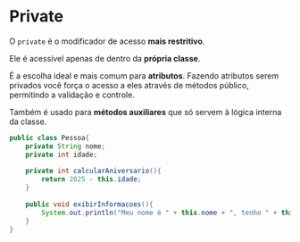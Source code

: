 # Private

O `private` é o modificador de acesso **mais restritivo**.

Ele é acessível apenas de dentro da **própria classe**.

É a escolha ideal e mais comum para **atributos**. Fazendo atributos serem privados você força o acesso a eles através de métodos público, permitindo a validação e controle. 

Também é usado para **métodos auxiliares** que só servem à lógica interna da classe.

```Java
public class Pessoa{
	private String nome;
	private int idade;
	
	private int calcularAniversario(){
		return 2025 - this.idade;
	}
	
	public void exibirInformacoes(){
		System.out.println("Meu nome é " + this.nome + ", tenho " + this.idade + " anos e nasci em " + calcularAniversario());
	}
}
```